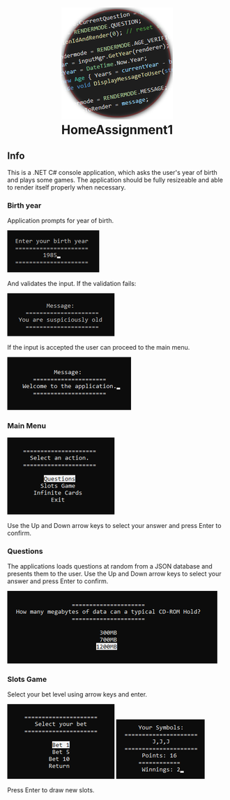 <h1 align="center">
	<img src="https://github.com/Chlorine-trifluoride/media/raw/master/random/testicon.png" width="256"/>
	<br/>
	HomeAssignment1
</h1>

## Info

This is a .NET C# console application, which asks the user's year of birth and plays some games.
The application should be fully resizeable and able to render itself properly when necessary.

### Birth year
Application prompts for year of birth.

<img src="https://github.com/Chlorine-trifluoride/media/raw/master/random/image.png"/>

And validates the input.
If the validation fails:

<img src="https://github.com/Chlorine-trifluoride/media/raw/master/random/old.png"/>

If the input is accepted the user can proceed to the main menu.

<img src="https://github.com/Chlorine-trifluoride/media/raw/master/random/welcome.png"/>
<br/>

### Main Menu

<img src="https://github.com/Chlorine-trifluoride/media/raw/master/random/mainmenu.png"/>

Use the Up and Down arrow keys to select your answer and press Enter to confirm.

### Questions

The applications loads questions at random from a JSON database and presents them to the user.
Use the Up and Down arrow keys to select your answer and press Enter to confirm.

<img src="https://github.com/Chlorine-trifluoride/media/raw/master/random/megabytes.png"/>
<br/>

### Slots Game

Select your bet level using arrow keys and enter.

<img src="https://github.com/Chlorine-trifluoride/media/raw/master/random/bets.png"/>

<img src="https://github.com/Chlorine-trifluoride/media/raw/master/random/slots.png"/>

Press Enter to draw new slots.
